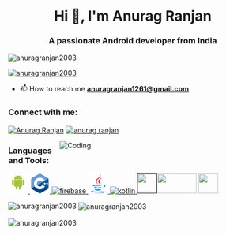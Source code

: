 
<h1 align="center">Hi 👋, I'm Anurag Ranjan</h1>
<h3 align="center">A passionate Android developer from India</h3>

<p align="left"> <img src="https://komarev.com/ghpvc/?username=anuragranjan2003&label=Profile%20views&color=0e75b6&style=flat" alt="anuragranjan2003" /> </p>

<p align="left"> <a href="https://github.com/ryo-ma/github-profile-trophy"><img src="https://github-profile-trophy.vercel.app/?username=anuragranjan2003" alt="anuragranjan2003" /></a> </p>

- 📫 How to reach me **anuragranjan1261@gmail.com**

<h3 align="left">Connect with me:</h3>
<p align="left">
<a href="https://linkedin.com/in/anurag ranjan" target="blank"><img align="center" src="https://raw.githubusercontent.com/rahuldkjain/github-profile-readme-generator/master/src/images/icons/Social/linked-in-alt.svg" alt="Anurag Ranjan" height="30" width="40" /></a>
<a href="https://www.hackerrank.com/anurag ranjan" target="blank"><img align="center" src="https://raw.githubusercontent.com/rahuldkjain/github-profile-readme-generator/master/src/images/icons/Social/hackerrank.svg" alt="anurag ranjan" height="30" width="40" /></a>
</p>
<img align="right" alt="Coding" width="400" src="https://cdn.dribbble.com/users/1162077/screenshots/3848914/programmer.gif""></img>
<h3 align="left">Languages and Tools:</h3>
<p align="left"> <a href="https://developer.android.com" target="_blank" rel="noreferrer"> <img src="https://raw.githubusercontent.com/devicons/devicon/master/icons/android/android-original-wordmark.svg" alt="android" width="40" height="40"/> </a> <a href="https://www.w3schools.com/cpp/" target="_blank" rel="noreferrer"> <img src="https://raw.githubusercontent.com/devicons/devicon/master/icons/cplusplus/cplusplus-original.svg" alt="cplusplus" width="40" height="40"/> </a> <a href="https://firebase.google.com/" target="_blank" rel="noreferrer"> <img src="https://www.vectorlogo.zone/logos/firebase/firebase-icon.svg" alt="firebase" width="40" height="40"/> </a> <a href="https://www.java.com" target="_blank" rel="noreferrer"> <img src="https://raw.githubusercontent.com/devicons/devicon/master/icons/java/java-original.svg" alt="java" width="40" height="40"/> </a> <a href="https://kotlinlang.org" target="_blank" rel="noreferrer"> <img src="https://www.vectorlogo.zone/logos/kotlinlang/kotlinlang-icon.svg" alt="kotlin" width="40" height="40"/> </a><a href=""><img src = "https://storage.googleapis.com/cms-storage-bucket/4fd5520fe28ebf839174.svg" width="40" height="40"/></a><a><img src="https://upload.wikimedia.org/wikipedia/commons/d/d9/Node.js_logo.svg" width="80" height="40"/></a>
<a><img src="https://www.vectorlogo.zone/logos/mongodb/mongodb-icon.svg" width="40" height="40"/></a></p>

<p><img align="left" src="https://github-readme-stats.vercel.app/api/top-langs?username=anuragranjan2003&show_icons=true&locale=en&layout=compact" alt="anuragranjan2003" /></p>

<p>&nbsp;<img align="center" src="https://github-readme-stats.vercel.app/api?username=anuragranjan2003&show_icons=true&locale=en" alt="anuragranjan2003" /></p>

<p><img align="center" src="https://github-readme-streak-stats.herokuapp.com/?user=anuragranjan2003&" alt="anuragranjan2003" /></p>
